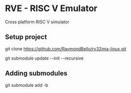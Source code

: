 # RVE - RISC V Emulator
Cross platform RISC V simulator


## Setup project
git clone https://github.com/RaymondBello/rv32ima-linux.git

git submodule update --init --recursive

## Adding submodules
git submodule add -b <branch> <url> <path>
